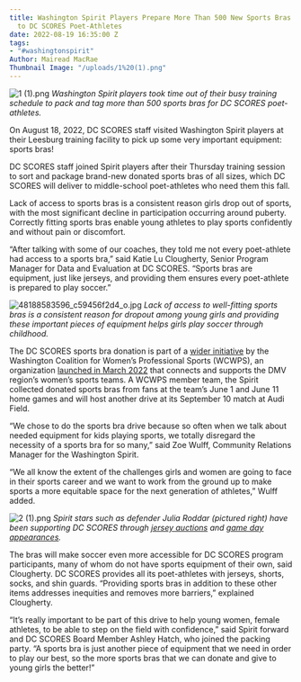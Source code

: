 ```yaml
---
title: Washington Spirit Players Prepare More Than 500 New Sports Bras for Delivery
  to DC SCORES Poet-Athletes
date: 2022-08-19 16:35:00 Z
tags:
- "#washingtonspirit"
Author: Mairead MacRae
Thumbnail Image: "/uploads/1%20(1).png"
---
```


![1 (1).png](/uploads/1%20(1).png)
*Washington Spirit players took time out of their busy training schedule to pack and tag more than 500 sports bras for DC SCORES poet-athletes.*

On August 18, 2022, DC SCORES staff visited Washington Spirit players at their Leesburg training facility to pick up some very important equipment: sports bras!

DC SCORES staff joined Spirit players after their Thursday training session to sort and package brand-new donated sports bras of all sizes, which DC SCORES will deliver to middle-school poet-athletes who need them this fall.

Lack of access to sports bras is a consistent reason girls drop out of sports, with the most significant decline in participation occurring around puberty. Correctly fitting sports bras enable young athletes to play sports confidently and without pain or discomfort.

“After talking with some of our coaches, they told me not every poet-athlete had access to a sports bra,” said Katie Lu Clougherty, Senior Program Manager for Data and Evaluation at DC SCORES. “Sports bras are equipment, just like jerseys, and providing them ensures every poet-athlete is prepared to play soccer.”

![48188583596_c59456f2d4_o.jpg](/uploads/48188583596_c59456f2d4_o.jpg)
*Lack of access to well-fitting sports bras is a consistent reason for dropout among young girls and providing these important pieces of equipment helps girls play soccer through childhood.*

The DC SCORES sports bra donation is part of a [wider initiative](https://washingtonspirit.com/2022/06/01/washington-spirit-collecting-sports-bra-donations-at-next-two-home-games/) by the Washington Coalition for Women’s Professional Sports (WCWPS), an organization [launched in March 2022](https://washingtonspirit.com/2022/03/25/dc-professional-sports-teams-announce-creation-of-washington-coalition-of-womens-professional-sports/) that connects and supports the DMV region’s women’s sports teams. A WCWPS member team, the Spirit collected donated sports bras from fans at the team’s June 1 and June 11 home games and will host another drive at its September 10 match at Audi Field.

“We chose to do the sports bra drive because so often when we talk about needed equipment for kids playing sports, we totally disregard the necessity of a sports bra for so many,” said Zoe Wulff, Community Relations Manager for the Washington Spirit.

“We all know the extent of the challenges girls and women are going to face in their sports career and we want to work from the ground up to make sports a more equitable space for the next generation of athletes,” Wulff added.

![2 (1).png](/uploads/2%20(1).png)
*Spirit stars such as defender Julia Roddar (pictured right) have been supporting DC SCORES through [jersey auctions](https://www.dcscores.org/blog/2022/07/scores-spirit-jersey-auction) and [game day appearances](https://www.flickr.com/photos/dcscorespictures/albums/72157720067097403).*

The bras will make soccer even more accessible for DC SCORES program participants, many of whom do not have sports equipment of their own, said Clougherty. DC SCORES provides all its poet-athletes with jerseys, shorts, socks, and shin guards. “Providing sports bras in addition to these other items addresses inequities and removes more barriers,” explained Clougherty.

“It’s really important to be part of this drive to help young women, female athletes, to be able to step on the field with confidence,” said Spirit forward and DC SCORES Board Member Ashley Hatch, who joined the packing party. “A sports bra is just another piece of equipment that we need in order to play our best, so the more sports bras that we can donate and give to young girls the better!”